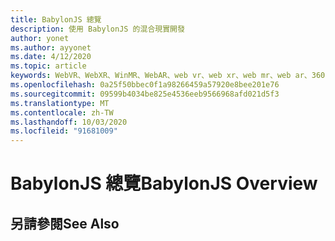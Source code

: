 ```yaml
---
title: BabylonJS 總覽
description: 使用 BabylonJS 的混合現實開發
author: yonet
ms.author: ayyonet
ms.date: 4/12/2020
ms.topic: article
keywords: WebVR、WebXR、WinMR、WebAR、web vr、web xr、web mr、web ar、360、360影片、360影片、360相片、360相片、360內容、沉浸式 web、immersiveweb、IW
ms.openlocfilehash: 0a25f50bbec0f1a98266459a57920e8bee201e76
ms.sourcegitcommit: 09599b4034be825e4536eeb9566968afd021d5f3
ms.translationtype: MT
ms.contentlocale: zh-TW
ms.lasthandoff: 10/03/2020
ms.locfileid: "91681009"
---
```

# <a name="babylonjs-overview"></a><span data-ttu-id="a7c7b-104">BabylonJS 總覽</span><span class="sxs-lookup"><span data-stu-id="a7c7b-104">BabylonJS Overview</span></span>

## <a name="see-also"></a><span data-ttu-id="a7c7b-105">另請參閱</span><span class="sxs-lookup"><span data-stu-id="a7c7b-105">See Also</span></span>

